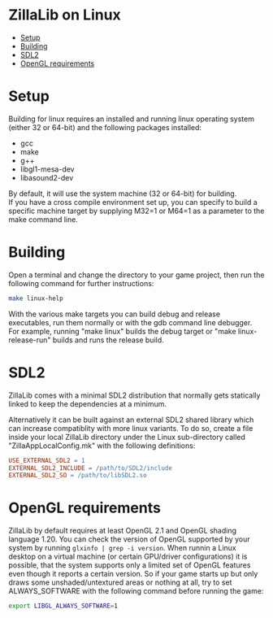 ZillaLib on Linux
=================

  * [Setup](#setup)
  * [Building](#building)
  * [SDL2](#sdl2)
  * [OpenGL requirements](#opengl-requirements)

# Setup

Building for linux requires an installed and running linux operating system (either 32 or 64-bit) and the following packages installed:
  - gcc
  - make
  - g++
  - libgl1-mesa-dev
  - libasound2-dev

By default, it will use the system machine (32 or 64-bit) for building.  
If you have a cross compile environment set up, you can specify to build a specific machine target by supplying M32=1 or M64=1 as a parameter to the make command line.

# Building

Open a terminal and change the directory to your game project, then run the following command for further instructions:
```sh
make linux-help
```

With the various make targets you can build debug and release executables, run them normally or with the gdb command line debugger.
For example, running "make linux" builds the debug target or "make linux-release-run" builds and runs the release build.

# SDL2

ZillaLib comes with a minimal SDL2 distribution that normally gets statically linked to keep the dependencies at a minimum.

Alternatively it can be built against an external SDL2 shared library which can increase compatiblity with more linux variants.
To do so, create a file inside your local ZillaLib directory under the Linux sub-directory called "ZillaAppLocalConfig.mk" with the following definitions:
```mk
USE_EXTERNAL_SDL2 = 1
EXTERNAL_SDL2_INCLUDE = /path/to/SDL2/include
EXTERNAL_SDL2_SO = /path/to/libSDL2.so
```

# OpenGL requirements

ZillaLib by default requires at least OpenGL 2.1 and OpenGL shading language 1.20. You can check the version of OpenGL supported by your system by running `glxinfo | grep -i version`.
When runnin a Linux desktop on a virtual machine (or certain GPU/driver configurations) it is possible, that the system supports only a limited set of OpenGL features even though it reports a certain version.
So if your game starts up but only draws some unshaded/untextured areas or nothing at all, try to set ALWAYS_SOFTWARE with the following command before running the game:
```sh
export LIBGL_ALWAYS_SOFTWARE=1
```
